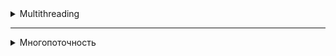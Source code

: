 <details>
<summary>Multithreading</summary>
<details>
<summary>Multithreading in Java. General information</summary>

# Multithreading in Java. General information

## Introduction

One of the main elements in a computer is the processor. He, in fact, executes the computer commands that make up the program. At the end of the XX and at the beginning of the XXI century, processors were mostly single-core. The clock frequency of each new processor was higher than that of the previous model, due to this, the overall performance of the systems increased. When users had a need to execute several programs simultaneously on a single-core processor (the core of which can execute one instruction at each specific unit of time), a way was devised to achieve the visibility of a solution to the problem. The trick is that the processor switches between executing commands from different programs. Thus, the appearance is achieved that a single-core processor performs several actions or several programs simultaneously, or several actions are performed within the same program.

However, the production of processors reached the technological limit when further reduction in the size of transistors and increasing their clock frequency became impossible. Then processor manufacturers decided to increase the number of cores in one processor in order to increase system performance.

## Brief description of the processor operation
Let's consider at the simplest level how the processor works. It consists of an ALU (arithmetic logic unit) - the main element of the processor, registers, data buses and addresses, as well as a command decoder.

Initially, the ALU could perform only a few elementary operations: reading and writing to memory, addition, right shift, left shift, logical AND, OR, NOT, XOR. It was not possible to subtract ALU, subtraction was carried out by adding in an additional code, multiplication was carried out by adding and shifting to the left, division was carried out by shifting to the right and subtracting. Later, hardware schemes were invented that support these operations and operations with floating-point numbers. The most important conclusion to be drawn is that even the simplest operations, such as adding or subtracting two numbers, are performed not for one processor command, but for several. Therefore, the operation can be interrupted, and the processor can start executing commands from another program. I.e., the operations are NOT ATOMIC, and can be interrupted by other commands.

## Support at the operating system level.
Operating systems can solve the problem of allocating processor time in different ways. Basic approaches:

1. Easy task switching. When the processes are simultaneously loaded into the system memory and the timer switches between processes. Processes don't have any priorities. The advantages of this system are that it can run programs that are designed to work in a single-threaded environment.

2. Cooperative multitasking. When the next task is executed, after the previous one explicitly indicates that it can give CPU time to another task. With cooperative multitasking, an application can actually capture as much CPU time as it sees fit. All applications share CPU time, periodically transferring control to the next task.

3. Preemptive multitasking. When the operating system itself transfers control from one running program to another in case of completion of I/O operations, occurrence of hardware interrupts or when certain signals are received from one program to another. In this kind of multitasking, the processor can be switched from executing one program to another without any desire of the first program, literally between any two instructions in its code. The allocation of processor time is carried out by the process scheduler. In addition, each task can be assigned a certain priority by the user or by the operating system itself. This type of multitasking provides a faster response to user actions.

## Processes and threads
Let's introduce the concepts of process and flow.

**Process** — a program running at the current time, and all its elements: address space, global variables, registers, threads, open files, etc.

**Thread** — the smallest processing unit, the execution of which can be assigned by the operating system kernel. Or a set of discrete processor time during which commands or code are executed for one logical part of the program.

The implementation of execution threads and processes in different operating systems differs from each other, but in most cases the execution thread is inside the process. Multiple threads of execution can exist within the same process and share resources such as memory, whereas processes do not share these resources.

Execution threads are different from processes:

- processes are usually independent, whereas execution threads exist as components of processes;
- processes carry significantly more information about the program, whereas several execution threads share this information within the process;
- processes have separate address spaces, whereas execution threads share process memory;
- switching between execution threads in a single process is usually faster than switching between processes.

When a processor has multiple cores, the code is actually executed in parallel on different cores, with each core executing one thread at a specific unit of time. At the same time, two different cores cannot execute the same thread. Having more cores does not guarantee an increase in the speed of program execution. If the program is single-threaded, it will run on one core, and the other cores in the system will not be occupied. Some programming languages support the ability to assign an execution thread to a specific processor core. This is called thread affinity, but there is no such possibility in Java.

## Tools for working with multithreading in Java and multithreaded program models

In the first version of Java, there were few tools for working with multithreading. Fixed assets: class `Thread', interface `Runnable', keyword `synchronized` and methods for synchronization `wait()`, `notify()` and `notifyAll()` in the `Object` class. The Java 1.5 version already included the `java.util.concurrent` package, which introduced many new classes and interfaces. Also in the Java 1.8 version, the `CompletableFuture` class was added, which allows you to build chains of asynchronous tasks and combine them.

#### There are several approaches (models) in multithreaded programming:

- synchronization, locks and the volatile keyword;
- transactional memory — the layer between the JVM and the program API, recursive parallelism;
- actor model — when each object is a thread that exchanges messages with other threads.

Processors now support the concept of threads well. For example, akka (a framework for working with multithreading, ported to different programming languages: Java, Scala, C#) is written on the basis of threads and locks.

#### Ways to organize multithreading in programs:

- threads do not interact with each other, they work by themselves;
- threads interact with each other;
- threads work by themselves, and then collect data into a single result.

## Properties of threads, starting threads, joining other threads

All methods of the program are executed in some thread. The thread that calls the `main` method is the main thread of the application and is named main.

In `Java`, a thread is represented by the `Thread` class. There are two ways to create and start a stream:

1) Create an heir from the `Thread` class and override the `run()` method:

```java
public class MyThread extends Thread {
    public void run() {
        long sum = 0;
        for (int i = 0; i < 1000; ++i) {
            sum += i;
        }
        System.out.println(sum);
    }
}
```
`MyThread t = new MyThread();`

2) Implement the `Runnable` interface and pass the object of the resulting class to the constructor of the `Thread` class:
```java
   Runnable r = new MyRunnable() { () ->
   System.out.println(“Hello!”);
   }
```
`Thread t = new Thread(r);`

### Starting threads

To start a thread, use the `Thread.start()` method.  If you call the `run()` method, it will be executed in the calling thread:  
`Thread t = new Thread(r);` 

`t.run(); //r code is executed in the current thread`
`t.start(); //r code is executed in a new thread`


### The `sleep` method in Java streams

The `sleep` method in the `Thread` class in Java is used to suspend the execution of the current thread for a certain period of time. This method takes a single parameter that specifies the number of milliseconds for which the thread should be suspended. There is also an overloaded version of this method that takes two parameters: one for milliseconds and one for nanoseconds. After the specified time period expires, the thread is put into a ready state and waits for the thread scheduler to resume its execution.

The `sleep` method can be very useful for controlling execution time in a multithreaded environment, for example, to create delays between repetitions in a loop or to wait for external conditions to change. It is important to note that the `sleep` method does not guarantee an exact delay of up to a millisecond or nanosecond due to possible fluctuations in system load and the time it takes for the thread scheduler to reactivate the thread. It is also worth noting that when calling the `sleep` method, the thread does not release the locked monitors, and therefore other threads will not be able to enter the synchronized blocks or methods blocked by this thread while it is sleeping.
```java
class SleeperRunnable implements Runnable {

    @Override
    public void run() {
        for (int i = 0; i < 5; i++) {
            try {
                // Приостанавливаем поток на 1 секунду (1000 миллисекунд)
                Thread.sleep(1000);
            } catch (InterruptedException e) {
                e.printStackTrace();
            }
            // Печатаем сообщение после каждого пробуждения
            System.out.println("Slept for 1 second, count: " + i);
        }
    }
}
```

### The `join` method in Java streams

The `join` method in the `Thread` class in Java is used to wait for the completion of another thread. When a thread calls the `join` method on another thread, it is blocked and waits until the specified thread completes. This can be useful in situations where one thread depends on the results of another thread.

The 'join` method has three overloads:

1. `join()` - waits indefinitely for the thread to finish.
2. `join(long millis)' - waits for the thread to finish within the specified number of milliseconds.
3. `join(long millis, int nanos)' - waits for the thread to finish within the specified number of milliseconds and nanoseconds.

If the thread on which the `join` method was called ends while waiting, the `join` method returns control. If the timeout expires, the `join` method will also return control, even if the thread has not finished yet.

It is important to note that the `join` method can throw an `InterruptedException` exception if the current thread is interrupted while waiting. This allows the thread to respond to an interrupt and possibly terminate its work ahead of time, if necessary.

In this example, a new thread is created that prints a message, then sleeps for 2 seconds, and prints the message again. The main thread waits for the new thread to finish using the join method before continuing execution and printing "Main thread proceeding".
```java
public class JoinExample {

    public static void main(String[] args) {
        Thread thread = new Thread(() -> {
            try {
                System.out.println("Thread started");
                Thread.sleep(2000); // thread sleeps for 2 seconds
                System.out.println("Thread finished");
            } catch (InterruptedException e) {
                e.printStackTrace();
            }
        });

        thread.start(); // starting a thread

        try {
            thread.join(); // waiting for the thread to finish
        } catch (InterruptedException e) {
            e.printStackTrace();
        }

        System.out.println("Main thread proceeding");
    }
}
```

| Characteristic | `sleep()`                                    | `join()`                                    |
|---------------------|----------------------------------------------|--------------------------------------------|
| Assignment | Suspends the execution of the current thread for the specified number of milliseconds. | Blocks the current thread until the specified thread completes execution. |
| Return value | No | No |
| Exceptions | `InterruptedException`                          | `InterruptedException`                      |
| Example | `Thread.sleep(2000);` | `thread.join();`                            |
| Note | A thread may be awakened prematurely if another thread interrupts it. | If the thread is already completed, the `join()` method immediately returns control.        |

</details>
</details>

----------------------

<details>
<summary>Многопоточность</summary>
<details>
<summary>Многопоточность в Java. Общие сведения</summary>

# Многопоточность в Java. Общие сведения

## Введение

Один из основных элементов в компьютере — процессор. Он, собственно, и выполняет компьютерные команды, которые составляют программу. В конце XX и в начале XXI века процессоры в основном были одноядерными. Тактовая частота у каждого нового процессора была больше, чем у предыдущей модели, за счет этого и возрастала общая производительность систем. Когда у пользователей обозначилась потребность выполнять одновременно несколько программ на одноядерном процессоре (ядро которого в каждую конкретную единицу времени может выполнять одну инструкцию), был придуман способ добиться видимости решения проблемы. Трюк в том, что процессор переключается между выполнением команд из разных программ. Таким образом достигается видимость, что одноядерный процессор выполняет несколько действий или несколько программ одновременно, или в рамках одной программы выполняется несколько действий.

Однако производство процессоров достигло технологического предела, когда дальнейшее уменьшение размеров транзисторов и повышение их тактовой частоты стало невозможно. Тогда производители процессоров, приняли решение об увеличении количества ядер в одном процессоре, чтобы увеличить производительность систем.

## Краткое описание работы процессора
Рассмотрим на простейшем уровне, как работает процессор. Он состоит из АЛУ (арифметико-логического устройства) — главного элемента процессора, регистров, шин данных и адреса, а также дешифратора команд.

Изначально АЛУ могло выполнять всего лишь несколько элементарных операций: чтение и запись в память, сложение, сдвиг вправо, сдвиг влево, логические AND, OR, NOT, XOR. Вычитать АЛУ не умело, вычитание осуществлялось путем сложения в дополнительном коде, умножение производилось путем сложения и сдвига влево, деление осуществлялось сдвигом вправо и вычитанием. Позже придумали аппаратные схемы, которые поддерживают эти операции и операции с числами с плавающей запятой. Самый главный вывод, который нужно сделать: даже самые простейшие операции как, например, сложение или вычитание двух чисел производится не за одну команду процессора, а за несколько. Следовательно, операция может быть прервана, и процессор может начать выполнять команды из другой программы. Т. е. операции НЕ АТОМАРНЫЕ, и могут быть прерваны другими командами.

## Поддержка на уровне операционной системы.
Операционные системы могут решать задачу распределения процессорного времени разными способами. Основные подходы:

1. Простое переключение задач. Когда процессы одновременно загружены в память системы и по таймеру происходит переключение между процессами. У процессов нет никаких приоритетов. Преимущества этой системы в том, что в ней могут работать программы, которые предназначены для работы в однопоточной среде.

2. Кооперативная многозадачность. Когда следующая задача выполняется, после того как предыдущая явно укажет, что она может отдать процессорное время другой задаче. При кооперативной многозадачности приложение может захватить фактически столько процессорного времени, сколько оно считает нужным. Все приложения делят процессорное время, периодически передавая управление следующей задаче.

3. Вытесняющая многозадачность. Когда операционная система сама передает управление от одной выполняемой программы другой в случае завершения операций ввода-вывода, возникновения аппаратных прерываний или же при поступлении тех или иных сигналов от одной программы к другой. В этом виде многозадачности процессор может быть переключен с выполнения одной программы на другую безо всякого пожелания первой программы, буквально между любыми двумя инструкциями в её коде. Распределение процессорного времени осуществляется планировщиком процессов. К тому же, каждой задаче может быть назначен пользователем или самой операционной системой определенный приоритет. Этот вид многозадачности обеспечивает более быстрый отклик на действия пользователя.

## Процессы и потоки
Введем понятия процесса и потока.

**Процесс** — программа, выполняющаяся в текущий момент времени, и все её элементы: адресное пространство, глобальные переменные, регистры, потоки, открытые файлы и т. д.

**Поток (thread)** — наименьшая единица обработки, исполнение которой может быть назначено ядром операционной системы. Или совокупность дискретного процессорного времени, в течение которого выполняются команды, или код, для одной логической части программы.

Реализация потоков выполнения и процессов в разных операционных системах отличается друг от друга, но в большинстве случаев поток выполнения находится внутри процесса. Несколько потоков выполнения могут существовать в рамках одного и того же процесса и совместно использовать ресурсы, такие как память, тогда как процессы не разделяют этих ресурсов.

Потоки выполнения отличаются от процессов:

 - процессы, как правило, независимы, тогда как потоки выполнения существуют как составные элементы процессов;
 - процессы несут значительно больше информации о программе, тогда как несколько потоков выполнения совместно используют эту информацию внутри процесса;
 - процессы имеют отдельные адресные пространства, тогда как потоки выполнения совместно используют память процесса;
 - переключение между потоками выполнения в одном процессе, как правило, быстрее, чем переключение между процессами.

Когда процессор имеет несколько ядер, код действительно выполняется параллельно на разных ядрах, при этом каждое ядро выполняет один поток в конкретную единицу времени. При этом два разных ядра не могут выполнять один поток. Наличие большего количества ядер не гарантирует увеличения скорости выполнения программ. Если программа однопоточная, она будет выполняться на одном ядре, а остальные ядра в системе заняты не будут. Некоторые языки программирования поддерживают возможность назначение потока выполнения конкретному ядру процессора. Это называется thread affinity, однако в Java нет такой возможности.

## Средства для работы с многопоточностью в Java и модели многопоточных программ

В первой версии `Java` инструментов для работы с многопоточностью было немного. Основные средства: класс `Thread`, интерфейс `Runnable`, ключевое слово `synchronized` и методы для синхронизации `wait()`, `notify()` и `notifyAll()` в классе `Object`. В версию Java 1.5 уже был включен пакет `java.util.concurrent`, в котором появилось много новых классов и интерфейсов. Также в версии Java 1.8 добавили класс `CompletableFuture`, который позволяет строить цепочки из асинхронных задач и комбинировать их.

#### Существуют несколько подходов (моделей) в многопоточном программировании:

 - синхронизация, блокировки и ключевое слово volatile;
 - транзакционная память — прослойка между JVM и API программы, рекурсивный параллелизм;
 - модель акторов — когда каждый объект это поток, который обмениваются сообщениями с другими потоками.

Сейчас процессоры хорошо поддерживают концепцию потоков. Например, akka (фрэймворк для работы с многопоточностью, портированный на разные языки программирования: Java, Scala, C#) написан на основе потоков и блокировок.

#### Способы организации многопоточности в программах:

 - потоки не взаимодействуют друг с другом, работают сами по себе;
 - потоки взаимодействуют друг с другом;
 - потоки работают сами по себе, а потом собирают данные в единый результат.

## Свойства потоков, запуск потоков, присоединение других потоков

Все методы программы выполняются в каком-либо потоке. Поток, который вызывает метод `main`, является главным потоком приложения и имеет имя main.

В `Java` поток представлен классом `Thread`. Создать и запустить поток можно двумя способами:

1) Создать наследника от класса `Thread` и переопределить метод `run()`:

```java
public class MyThread extends Thread {
    public void run() {
        long sum = 0;
        for (int i = 0; i < 1000; ++i) {
            sum += i;
        }
        System.out.println(sum);
    }
}
```
`MyThread t = new MyThread();`

2) Реализовать интерфейс `Runnable` и передать объект полученного класса в конструктор класса `Thread`:
```java
Runnable r = new MyRunnable() { () ->
    System.out.println(“Hello!”);
}
```
`Thread t = new Thread(r);`

### Запуск потоков

Для запуска потока необходимо использовать метод `Thread.start()`.  Если вызвать метод `run()`, то он выполнится в вызывающем потоке:  
`Thread t = new Thread(r);` 

`t.run(); //код r выполняется в текущем потоке`  
`t.start(); //код r выполняется в новом потоке`


### Метод `sleep` в потоках Java

Метод `sleep` в классе `Thread` в Java используется для приостановки выполнения текущего потока на определенный промежуток времени. Этот метод принимает один параметр, который указывает количество миллисекунд, на которые следует приостановить поток. Есть также перегруженная версия этого метода, которая принимает два параметра: один для миллисекунд и один для наносекунд. После того как указанный период времени истекает, поток переводится в состояние готовности и ждет, пока планировщик потоков возобновит его выполнение.

Метод `sleep` может быть очень полезным для контроля времени выполнения в многопоточной среде, например, для создания задержек между повторениями в цикле или для ожидания изменения внешних условий. Важно отметить, что метод `sleep` не гарантирует точную задержку до миллисекунды или наносекунды из-за возможных флуктуаций в загрузке системы и времени, которое требуется планировщику потоков для реактивации потока. Также стоит отметить, что при вызове метода `sleep`, поток не освобождает заблокированные мониторы, и, следовательно, другие потоки не смогут войти в синхронизированные блоки или методы, заблокированные этим потоком, пока он спит.
```java
class SleeperRunnable implements Runnable {

    @Override
    public void run() {
        for (int i = 0; i < 5; i++) {
            try {
                // Приостанавливаем поток на 1 секунду (1000 миллисекунд)
                Thread.sleep(1000);
            } catch (InterruptedException e) {
                e.printStackTrace();
            }
            // Печатаем сообщение после каждого пробуждения
            System.out.println("Slept for 1 second, count: " + i);
        }
    }
}
```

### Метод `join` в потоках Java

Метод `join` в классе `Thread` в Java используется для того, чтобы ожидать завершения выполнения другого потока. Когда поток вызывает метод `join` на другом потоке, он блокируется и ожидает, пока указанный поток не завершится. Это может быть полезно в ситуациях, когда один поток зависит от результатов работы другого потока.

Метод `join` имеет три перегрузки:

1. `join()` - ожидает завершения потока неопределенно долго.
2. `join(long millis)` - ожидает завершения потока в течение указанного количества миллисекунд.
3. `join(long millis, int nanos)` - ожидает завершения потока в течение указанного количества миллисекунд и наносекунд.

Если поток, на котором был вызван метод `join`, завершится во время ожидания, метод `join` вернет управление. Если время ожидания истекет, метод `join` также вернет управление, даже если поток еще не завершен.

Важно отметить, что метод `join` может бросить исключение `InterruptedException`, если текущий поток будет прерван во время ожидания. Это позволяет потоку отреагировать на прерывание и возможно завершить свою работу раньше времени, если это необходимо.

В этом примере создается новый поток, который печатает сообщение, затем спит на 2 секунды, и снова печатает сообщение. Главный поток ожидает завершения нового потока с помощью метода join перед тем, как продолжить выполнение и напечатать "Main thread proceeding".
```java
public class JoinExample {

    public static void main(String[] args) {
        Thread thread = new Thread(() -> {
            try {
                System.out.println("Thread started");
                Thread.sleep(2000);  // поток спит 2 секунды
                System.out.println("Thread finished");
            } catch (InterruptedException e) {
                e.printStackTrace();
            }
        });

        thread.start();  // запуск потока

        try {
            thread.join();  // ожидание завершения потока
        } catch (InterruptedException e) {
            e.printStackTrace();
        }

        System.out.println("Main thread proceeding");
    }
}
```

| Характеристика      | `sleep()`                                    | `join()`                                    |
|---------------------|----------------------------------------------|--------------------------------------------|
| Назначение          | Приостанавливает выполнение текущего потока на указанное количество миллисекунд. | Блокирует текущий поток до тех пор, пока указанный поток не завершит выполнение. |
| Возвращаемое значение | Нет                                           | Нет                                           |
| Исключения          | `InterruptedException`                          | `InterruptedException`                      |
| Пример              | `Thread.sleep(2000);`                         | `thread.join();`                            |
| Примечание          | Поток может быть пробужден преждевременно, если другой поток прерывает его. | Если поток уже завершен, метод `join()` немедленно возвращает управление.        |

</details>
</details>